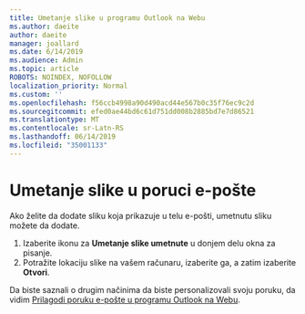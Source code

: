 ```yaml
---
title: Umetanje slike u programu Outlook na Webu
ms.author: daeite
author: daeite
manager: joallard
ms.date: 6/14/2019
ms.audience: Admin
ms.topic: article
ROBOTS: NOINDEX, NOFOLLOW
localization_priority: Normal
ms.custom: ''
ms.openlocfilehash: f56ccb4998a90d490acd44e567b0c35f76ec9c2d
ms.sourcegitcommit: efed0ae44bd6c61d751dd008b2885bd7e7d86521
ms.translationtype: MT
ms.contentlocale: sr-Latn-RS
ms.lasthandoff: 06/14/2019
ms.locfileid: "35001133"
---
```

# <a name="insert-a-picture-in-an-email-message"></a>Umetanje slike u poruci e-pošte

Ako želite da dodate sliku koja prikazuje u telu e-pošti, umetnutu sliku možete da dodate.

1. Izaberite ikonu za **Umetanje slike umetnute** u donjem delu okna za pisanje.
1. Potražite lokaciju slike na vašem računaru, izaberite ga, a zatim izaberite **Otvori**.

Da biste saznali o drugim načinima da biste personalizovali svoju poruku, da vidim [Prilagodi poruku e-pošte u programu Outlook na Webu](https://support.office.com/article/079442eb-6b41-4ff5-b6e0-a83d3967ac41).